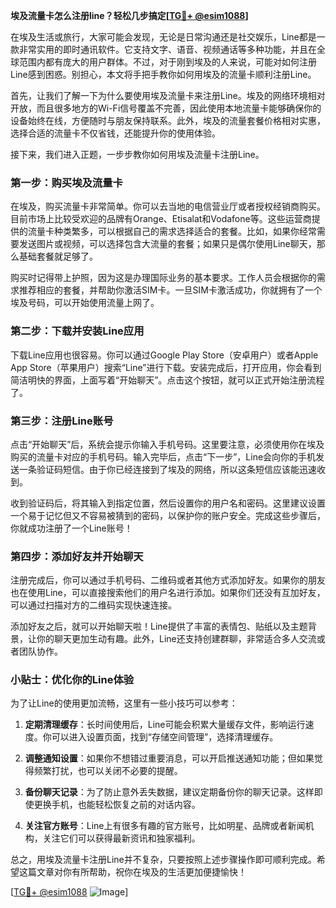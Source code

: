**埃及流量卡怎么注册line？轻松几步搞定[[TG💪+ @esim1088](https://t.me/s/esim1088)]**

在埃及生活或旅行，大家可能会发现，无论是日常沟通还是社交娱乐，Line都是一款非常实用的即时通讯软件。它支持文字、语音、视频通话等多种功能，并且在全球范围内都有庞大的用户群体。不过，对于刚到埃及的人来说，可能对如何注册Line感到困惑。别担心，本文将手把手教你如何用埃及的流量卡顺利注册Line。

首先，让我们了解一下为什么要使用埃及流量卡来注册Line。埃及的网络环境相对开放，而且很多地方的Wi-Fi信号覆盖不完善，因此使用本地流量卡能够确保你的设备始终在线，方便随时与朋友保持联系。此外，埃及的流量套餐价格相对实惠，选择合适的流量卡不仅省钱，还能提升你的使用体验。

接下来，我们进入正题，一步步教你如何用埃及流量卡注册Line。

### 第一步：购买埃及流量卡

在埃及，购买流量卡非常简单。你可以去当地的电信营业厅或者授权经销商购买。目前市场上比较受欢迎的品牌有Orange、Etisalat和Vodafone等。这些运营商提供的流量卡种类繁多，可以根据自己的需求选择适合的套餐。比如，如果你经常需要发送图片或视频，可以选择包含大流量的套餐；如果只是偶尔使用Line聊天，那么基础套餐就足够了。

购买时记得带上护照，因为这是办理国际业务的基本要求。工作人员会根据你的需求推荐相应的套餐，并帮助你激活SIM卡。一旦SIM卡激活成功，你就拥有了一个埃及号码，可以开始使用流量上网了。

### 第二步：下载并安装Line应用

下载Line应用也很容易。你可以通过Google Play Store（安卓用户）或者Apple App Store（苹果用户）搜索“Line”进行下载。安装完成后，打开应用，你会看到简洁明快的界面，上面写着“开始聊天”。点击这个按钮，就可以正式开始注册流程了。

### 第三步：注册Line账号

点击“开始聊天”后，系统会提示你输入手机号码。这里要注意，必须使用你在埃及购买的流量卡对应的手机号码。输入完毕后，点击“下一步”，Line会向你的手机发送一条验证码短信。由于你已经连接到了埃及的网络，所以这条短信应该能迅速收到。

收到验证码后，将其输入到指定位置，然后设置你的用户名和密码。这里建议设置一个易于记忆但又不容易被猜到的密码，以保护你的账户安全。完成这些步骤后，你就成功注册了一个Line账号！

### 第四步：添加好友并开始聊天

注册完成后，你可以通过手机号码、二维码或者其他方式添加好友。如果你的朋友也在使用Line，可以直接搜索他们的用户名进行添加。如果你们还没有互加好友，可以通过扫描对方的二维码实现快速连接。

添加好友之后，就可以开始聊天啦！Line提供了丰富的表情包、贴纸以及主题背景，让你的聊天更加生动有趣。此外，Line还支持创建群聊，非常适合多人交流或者团队协作。

### 小贴士：优化你的Line体验

为了让Line的使用更加流畅，这里有一些小技巧可以参考：

1. **定期清理缓存**：长时间使用后，Line可能会积累大量缓存文件，影响运行速度。你可以进入设置页面，找到“存储空间管理”，选择清理缓存。
   
2. **调整通知设置**：如果你不想错过重要消息，可以开启推送通知功能；但如果觉得频繁打扰，也可以关闭不必要的提醒。

3. **备份聊天记录**：为了防止意外丢失数据，建议定期备份你的聊天记录。这样即使更换手机，也能轻松恢复之前的对话内容。

4. **关注官方账号**：Line上有很多有趣的官方账号，比如明星、品牌或者新闻机构，关注它们可以获得最新资讯和独家福利。

总之，用埃及流量卡注册Line并不复杂，只要按照上述步骤操作即可顺利完成。希望这篇文章对你有所帮助，祝你在埃及的生活更加便捷愉快！

[[TG💪+ @esim1088](https://t.me/s/esim1088) ![Image](https://i.postimg.cc/4NQfJmqS/Snipaste-2025-05-13-00-14-12.png)]